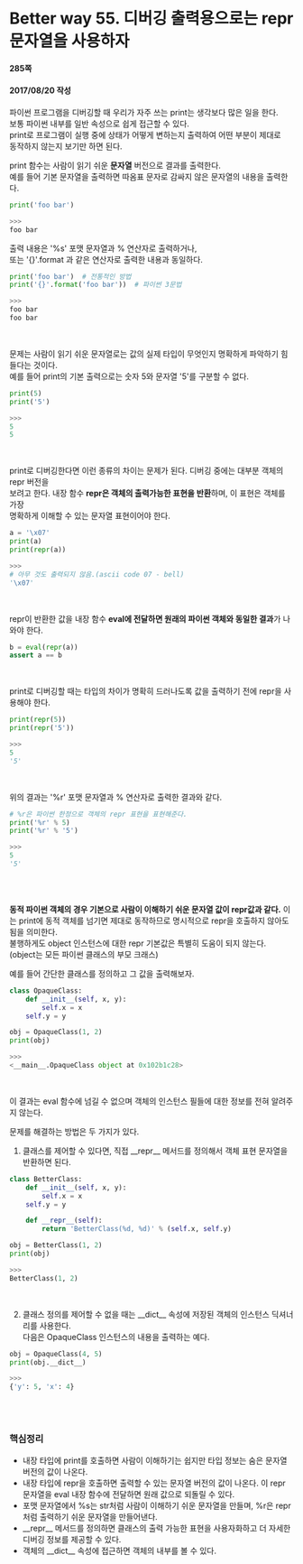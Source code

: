 # Better way 55. 디버깅 출력용으로는 repr 문자열을 사용하자


#### 285쪽
#### 2017/08/20 작성

파이썬 프로그램을 디버깅할 때 우리가 자주 쓰는 print는 생각보다 많은 일을 한다.  
보통 파이썬 내부를 일반 속성으로 쉽게 접근할 수 있다.  
print로 프로그램이 실행 중에 상태가 어떻게 변하는지 출력하여 어떤 부분이 제대로  
동작하지 않는지 보기만 하면 된다.  

print 함수는 사람이 읽기 쉬운 **문자열** 버전으로 결과를 출력한다.  
예를 들어 기본 문자열을 출력하면 따옴표 문자로 감싸지 않은 문자열의 내용을 출력한다.


```python
print('foo bar')

>>>
foo bar
```


출력 내용은 '%s' 포맷 문자열과 % 연산자로 출력하거나,  
또는 '{}'.format 과 같은 연산자로 출력한 내용과 동일하다.  

```python
print('foo bar')  # 전통적인 방법
print('{}'.format('foo bar'))  # 파이썬 3문법

>>>
foo bar
foo bar
```

<br>

문제는 사람이 읽기 쉬운 문자열로는 값의 실제 타입이 무엇인지 명확하게 파악하기 힘들다는 것이다.  
예를 들어 print의 기본 출력으로는 숫자 5와 문자열 '5'를 구분할 수 없다.

```python
print(5)
print('5')

>>>
5
5
```

<br>

print로 디버깅한다면 이런 종류의 차이는 문제가 된다. 디버깅 중에는 대부분 객체의 repr 버전을  
보려고 한다. 내장 함수 **repr은 객체의 출력가능한 표현을 반환**하며, 이 표현은 객체를 가장  
명확하게 이해할 수 있는 문자열 표현이어야 한다. 

```python
a = '\x07'
print(a)
print(repr(a))

>>>
# 아무 것도 출력되지 않음.(ascii code 07 - bell)
'\x07'
```

<Br>

repr이 반환한 값을 내장 함수 **eval에 전달하면 원래의 파이썬 객체와 동일한 결과**가 나와야 한다.

```python
b = eval(repr(a))
assert a == b
```

<br>

print로 디버깅할 때는 타입의 차이가 명확히 드러나도록 값을 출력하기 전에 repr을 사용해야 한다.

```python
print(repr(5))
print(repr('5'))

>>>
5
'5'
```

<br>

위의 결과는 '%r' 포맷 문자열과 % 연산자로 출력한 결과와 같다.

```python
# %r은 파이썬 한정으로 객체의 repr 표현을 표현해준다.
print('%r' % 5)
print('%r' % '5')

>>>
5
'5'
```

<br>
<br>

**동적 파이썬 객체의 경우 기본으로 사람이 이해하기 쉬운 문자열 값이 repr값과 같다.**
이는 print에 동적 객체를 넘기면 제대로 동작하므로 명시적으로 repr을 호출하지 않아도 됨을 의미한다.  
불행하게도 object 인스턴스에 대한 repr 기본값은 특별히 도움이 되지 않는다.
(object는 모든 파이썬 클래스의 부모 크래스)  

예를 들어 간단한 클래스를 정의하고 그 값을 출력해보자.

```python
class OpaqueClass:
    def __init__(self, x, y):
        self.x = x
	self.y = y

obj = OpaqueClass(1, 2)
print(obj)

>>>
<__main__.OpaqueClass object at 0x102b1c28>
```

<br>

이 결과는 eval 함수에 넘길 수 없으며 객체의 인스턴스 필들에 대한 정보를 전혀 알려주지 않는다.  

문제를 해결하는 방법은 두 가지가 있다.

1. 클래스를 제어할 수 있다면, 직접 \_\_repr\_\_ 메서드를 정의해서 객체 표현 문자열을 반환하면 된다.

```python
class BetterClass:
    def __init__(self, x, y):
        self.x = x
	self.y = y

    def __repr__(self):
        return 'BetterClass(%d, %d)' % (self.x, self.y)

obj = BetterClass(1, 2)
print(obj)

>>>
BetterClass(1, 2)
```

<br>

2. 클래스 정의를 제어할 수 없을 때는 \_\_dict\_\_ 속성에 저장된 객체의 인스턴스 딕셔너리를 사용한다.  
다음은 OpaqueClass 인스턴스의 내용을 출력하는 예다.

```python
obj = OpaqueClass(4, 5)
print(obj.__dict__)

>>>
{'y': 5, 'x': 4}
```

<br><br>

### 핵심정리
* 내장 타입에 print를 호출하면 사람이 이해하기는 쉽지만 타입 정보는 숨은 문자열 버전의 값이 나온다.
* 내장 타입에 repr을 호출하면 출력할 수 있는 문자열 버전의 값이 나온다.
이 repr 문자열을 eval 내장 함수에 전달하면 원래 값으로 되돌릴 수 있다.
* 포맷 문자열에서 %s는 str처럼 사람이 이해하기 쉬운 문자열을 만들며,
%r은 repr처럼 출력하기 쉬운 문자열을 만들어낸다.
* \_\_repr\_\_ 메서드를 정의하면 클래스의 출력 가능한 표현을 사용자화하고 더 자세한 디버깅 정보를 제공할 수 있다.
* 객체의 \_\_dict\_\_ 속성에 접근하면 객체의 내부를 볼 수 있다.
